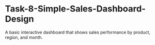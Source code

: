 # Task-8-Simple-Sales-Dashboard-Design
A basic interactive dashboard that shows sales performance by product, region, and month.
